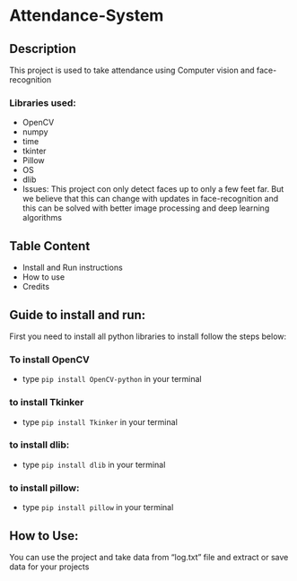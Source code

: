 # Attendance-System
## Description
This project is used to take attendance using Computer vision and face-recognition
### Libraries used:
+ OpenCV
+ numpy
+ time
+ tkinter
+ Pillow
+ OS
+ dlib
+ Issues:
This project con only detect faces up to only a few feet far.	But we believe that this can change with updates in face-recognition and this can be solved with better image processing and deep learning algorithms 
## Table Content
+ Install and Run instructions
+ How to use
+ Credits
## Guide to install and run:
First you need to install all python libraries to install follow the steps below:
### To install OpenCV
+ type ```pip install OpenCV-python``` in your terminal
### to install Tkinker
+ type ```pip install Tkinker``` in your terminal
### to install dlib:
+ type ```pip install dlib``` in your terminal
### to install pillow:
+ type ```pip install pillow``` in your terminal

## How to Use:
You can use the project and take data from “log.txt” file and extract or save data for your projects
